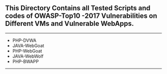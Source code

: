 ## This Directory Contains all Tested Scripts and codes of OWASP-Top10 -2017 Vulnerabilities on Different VMs and Vulnerable WebApps.
****
<ul>
<li>PHP-DVWA</li>
<li>JAVA-WebGoat</li>
<li>PHP-WebGoat</li>
<li>JAVA-WebWolf</li>
<li>PHP-BWAPP</li>
</ul>
<hr>
<br>
